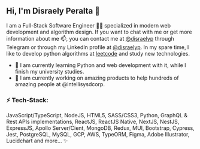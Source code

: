 ## Hi, I'm Disraely Peralta 👋

I am a Full-Stack Software Engineer 👨‍💻 specialized in modern web development and algorithm design. If you want to chat with me or get more information about me 📫, you can contact me at [@disraelyp](https://t.me/disraelyp) through Telegram or through my LinkedIn profile at [@disraelyp](https://www.linkedin.com/in/disraelyp/). In my spare time, I like to develop python algorithms at [leetcode](https://leetcode.com/) and study new technologies.

- 🌱 I am currently learning Python and web development with it, while I finish my university studies.
- 🔭 I am currently working on amazing products to help hundreds of amazing people at @intellisysdcorp.

### ⚡ Tech-Stack:

JavaScript/TypeScript, NodeJS, HTML5, SASS/CSS3, Python, GraphQL & Rest APIs implementations, ReactJS, ReactJS Native, NextJS, NestJS, ExpressJS, Apollo Server/Cient, MongoDB, Redux, MUI, Bootstrap, Cypress, Jest, PostgreSQL, MySQL, GCP, AWS, TypeORM, Figma, Adobe Illustrator, Lucidchart and more... ✨

<!--
**disraelyp/disraelyp** is a ✨ _special_ ✨ repository because its `README.md` (this file) appears on your GitHub profile.

Here are some ideas to get you started:

- 🔭 I’m currently working on ...
- 🌱 I’m currently learning ...
- 👯 I’m looking to collaborate on ...
- 🤔 I’m looking for help with ...
- 💬 Ask me about ...
- 📫 How to reach me: ...
- 😄 Pronouns: ...
- ⚡ Fun fact: ...
-->

